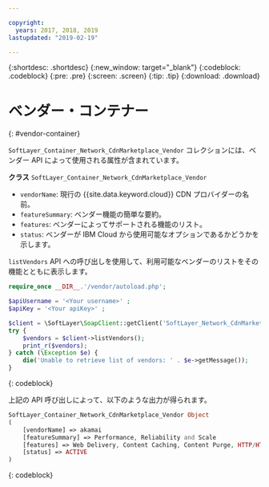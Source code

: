 ```yaml
---

copyright:
  years: 2017, 2018, 2019
lastupdated: "2019-02-19"

---
```


{:shortdesc: .shortdesc}
{:new_window: target="_blank"}
{:codeblock: .codeblock}
{:pre: .pre}
{:screen: .screen}
{:tip: .tip}
{:download: .download}

# ベンダー・コンテナー
{: #vendor-container}

`SoftLayer_Container_Network_CdnMarketplace_Vendor` コレクションには、ベンダー API によって使用される属性が含まれています。


**クラス** `SoftLayer_Container_Network_CdnMarketplace_Vendor`  
* `vendorName`: 現行の {{site.data.keyword.cloud}} CDN プロバイダーの名前。  
* `featureSummary`: ベンダー機能の簡単な要約。  
* `features`: ベンダーによってサポートされる機能のリスト。  
* `status`: ベンダーが IBM Cloud から使用可能なオプションであるかどうかを示します。


`listVendors` API への呼び出しを使用して、利用可能なベンダーのリストをその機能とともに表示します。

```php
require_once __DIR__.'/vendor/autoload.php';

$apiUsername = '<Your username>' ;
$apiKey = '<Your apiKey>' ;

$client = \SoftLayer\SoapClient::getClient('SoftLayer_Network_CdnMarketplace_Vendor', null, $apiUsername, $apiKey);
try {
    $vendors = $client->listVendors();
    print_r($vendors);
} catch (\Exception $e) {
    die('Unable to retrieve list of vendors: ' . $e->getMessage());
}
```
{: codeblock}

上記の API 呼び出しによって、以下のような出力が得られます。

```php
SoftLayer_Container_Network_CdnMarketplace_Vendor Object
(
    [vendorName] => akamai
    [featureSummary] => Performance, Reliability and Scale
    [features] => Web Delivery, Content Caching, Content Purge, HTTP/HTTPS Support
    [status] => ACTIVE
)
```
{: codeblock}

